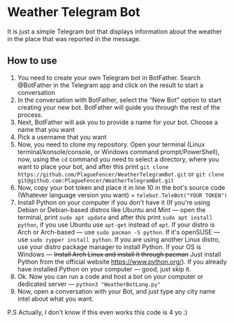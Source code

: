 # Weather Telegram Bot
It is just a simple Telegram bot that displays information about the weather in the place that was reported in the message. 

## How to use
1. You need to create your own Telegram bot in BotFather. Search @BotFather in the Telegram app and click on the result to start a conversation
2. In the conversation with BotFather, select the “New Bot” option to start creating your new bot. BotFather will guide you through the rest of the process.
3. Next, BotFather will ask you to provide a name for your bot. Choose a name that you want
4. Pick a username that you want
5. Now, you need to clone my repository. Open your terminal (Linux terminal/konsole/console, or Windows command prompt/PowerShell), now, using the `cd` command you need to select a directory, where you want to place your bot, and after this print `git clone https://github.com/PlagueFencer/WeatherTelegramBot.git` or `git clone git@github.com:PlagueFencer/WeatherTelegramBot.git`
6. Now, copy your bot token and place it in line 10 in the bot's source code (Whatever language version you want) = `telebot.TeleBot("YOUR TOKEN")`
7. Install Python on your computer if you don't have it (If you're using Debian or Debian-based distros like Ubuntu and Mint — open the terminal, print `sudo apt update` and after this print `sudo apt install python`, if you use Ubuntu use `apt-get` instead of `apt`. If your distro is Arch or Arch-based — use `sudo pacman -S python`. If it's openSUSE — use `sudo zypper install python`. If you are using another Linux distro, use your distro package manager to install Python. If your OS is Windows — ~~Install Arch Linux and install it through pacman~~ Just install Python from the official website https://www.python.org/). If you already have installed Python on your computer — good, just skip it.
8. Ok. Now you can run a code and host a bot on your computer or dedicated server — `python3 "WeatherBotLang.py"`
9. Now, open a conversation with your Bot, and just type any city name intel about what you want. 

P.S
Actually, I don't know if this even works this code is 4 yo :) 

